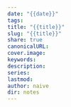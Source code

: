 ```yaml
---
date: "{{date}}"
tags:
title: "{{title}}"
slug: "{{title}}"
share: true
canonicalURL:
cover.image:
keywords:
description:
series:
lastmod:
author: naive
dir: notes
---
```

